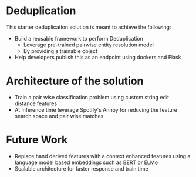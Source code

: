 # Deduplication

This starter deduplication solution is meant to achieve the following:

- Build a reusable framework to perform Deduplication
  - Leverage pre-trained pairwise entity resolution model
  - By providing a trainable object
- Help developers publish this as an endpoint using dockers and Flask


# Architecture of the solution

- Train a pair wise classification problem using custom string edit distance features 
- At inference time leverage Spotify's Annoy for reducing the feature search space and pair wise matches

# Future Work

- Replace hand derived features with a context enhanced features using a language model based embeddings such as BERT or ELMo
- Scalable architecture for faster response and train time
